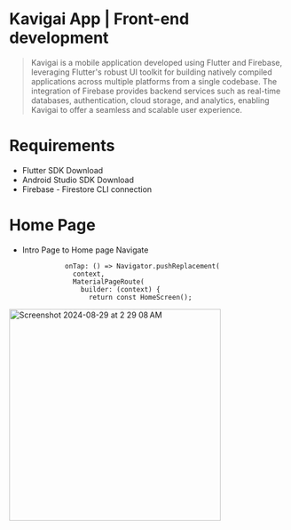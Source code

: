 # Kavigai App | Front-end development
>Kavigai is a mobile application developed using Flutter and Firebase, leveraging Flutter's robust UI toolkit for building natively compiled applications across multiple platforms from a single codebase. The integration of Firebase provides backend services such as real-time databases, authentication, cloud storage, and analytics, enabling Kavigai to offer a seamless and scalable user experience.

# Requirements
- Flutter SDK Download
- Android Studio SDK Download
- Firebase - Firestore CLI connection

# Home Page 
- Intro Page to Home page Navigate
```
              onTap: () => Navigator.pushReplacement(
                context,
                MaterialPageRoute(
                  builder: (context) {
                    return const HomeScreen();
```
<img width="381" alt="Screenshot 2024-08-29 at 2 29 08 AM" src="https://github.com/user-attachments/assets/76c79676-8b74-4489-ba55-b03fd1dfc39a">
